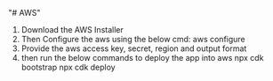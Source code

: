 "# AWS" 
1. Download the AWS Installer 
2. Then Configure the aws using the below cmd:
    aws configure
3. Provide the aws access key, secret, region and output format 
4. then run the below commands to deploy the app into aws 
     npx cdk bootstrap 
     npx cdk deploy
